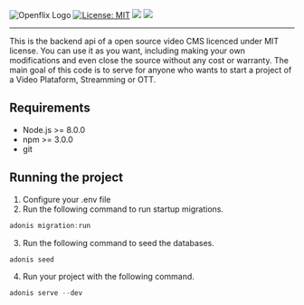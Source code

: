 ![Openflix Logo](https://i.ibb.co/ZcKq5Rk/openflix-logo.png)
[![License: MIT](https://img.shields.io/badge/License-MIT-yellow.svg)](https://opensource.org/licenses/MIT)
[![](https://img.shields.io/badge/node->=%20v8.8.0-yellow)]()
![](https://img.shields.io/github/last-commit/Camilotk/openflix-api)
<hr>
This is the backend api of a open source video CMS licenced under MIT license. You can use it as you want, including making your own modifications and even close the source without any cost or warranty. The main goal of this code is to serve for anyone who wants to start a project of a Video Plataform, Streamming or OTT.

## Requirements
- Node.js >= 8.0.0
- npm >= 3.0.0
- git

## Running the project
1. Configure your .env file
2. Run the following command to run startup migrations.

```js
adonis migration:run
```
3. Run the following command to seed the databases.
```js
adonis seed
```
4. Run your project with the following command.
```js
adonis serve --dev
```

